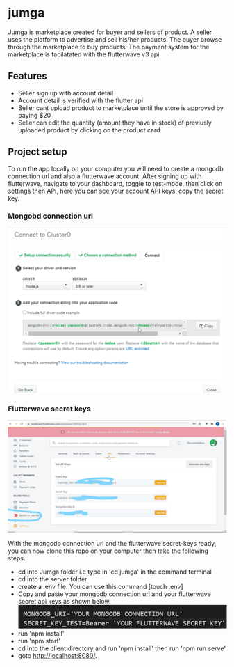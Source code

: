 # jumga
Jumga is marketplace created for buyer and sellers of product. A seller uses the platform to advertise and sell his/her products. The buyer browse through the marketplace to buy products. The payment system for the marketplace is facilatated with the flutterwave v3 api.

## Features
* Seller sign up with account detail
* Account detail is verified with the flutter api
* Seller cant upload product to marketplace until the store is approved by paying $20
* Seller can edit the quantity (amount they have in stock) of previusly uploaded product by clicking on the product card

## Project setup
To run the app locally on your computer you will need to create a mongodb connection url and also a flutterwave account. After signing up with flutterwave, navigate to your dashboard, toggle to test-mode, then click on settings then API, here you can see your account API keys, copy the secret key.

### Mongobd connection url
![MongoDB connection](https://github.com/readwarn/Jumga/blob/master/assets/mongo-connection.png)

### Flutterwave secret keys
![Dashboard](https://github.com/readwarn/Jumga/blob/master/assets/flutterAPI.jpg)


With the mongodb connection url and the flutterwave secret-keys ready, you can now clone this repo on your computer then take the following steps.

* cd into Jumga folder i.e type in 'cd jumga' in the command terminal
* cd into the server folder
* create a .env file. You can use this command [touch .env]
* Copy and paste your mongodb connection url and your flutterwave secret api keys as shown below.
![Secret keys](https://github.com/readwarn/Jumga/blob/master/assets/keys.png)
* run 'npm install' 
* run 'npm start'
* cd into the client directory and run 'npm install' then run 'npm run serve'
* goto [http://localhost:8080/](http://localhost:8080/).


